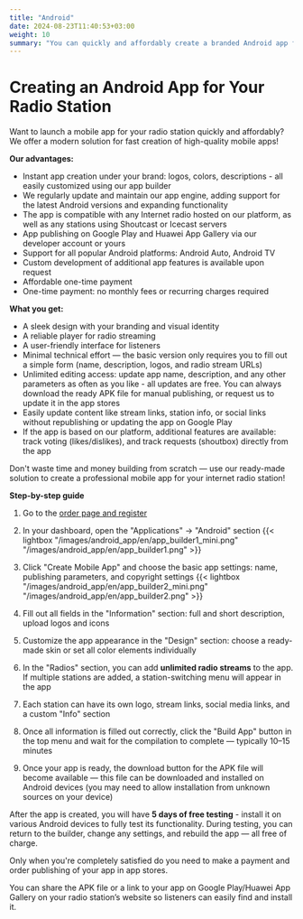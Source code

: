 ```yaml
---
title: "Android"
date: 2024-08-23T11:40:53+03:00
weight: 10
summary: "You can quickly and affordably create a branded Android app for your radio station using our platform, with customizable design, stream integration, and optional publishing to Google Play: no coding required, free updates, and only a one-time payment after testing."
---
```


# Creating an Android App for Your Radio Station
Want to launch a mobile app for your radio station quickly and affordably? We offer a modern solution for fast creation of high-quality mobile apps!

**Our advantages:**
- Instant app creation under your brand: logos, colors, descriptions - all easily customized using our app builder
- We regularly update and maintain our app engine, adding support for the latest Android versions and expanding functionality
- The app is compatible with any Internet radio hosted on our platform, as well as any stations using Shoutcast or Icecast servers
- App publishing on Google Play and Huawei App Gallery via our developer account or yours
- Support for all popular Android platforms: Android Auto, Android TV
- Custom development of additional app features is available upon request
- Affordable one-time payment
- One-time payment: no monthly fees or recurring charges required

**What you get:**
- A sleek design with your branding and visual identity
- A reliable player for radio streaming
- A user-friendly interface for listeners
- Minimal technical effort — the basic version only requires you to fill out a simple form (name, description, logos, and radio stream URLs)
- Unlimited editing access: update app name, description, and any other parameters as often as you like - all updates are free. You can always download the ready APK file for manual publishing, or request us to update it in the app stores
- Easily update content like stream links, station info, or social links without republishing or updating the app on Google Play
- If the app is based on our platform, additional features are available: track voting (likes/dislikes), and track requests (shoutbox) directly from the app

Don't waste time and money building from scratch — use our ready-made solution to create a professional mobile app for your internet radio station!

**Step-by-step guide**
1. Go to the <a href="https://app.streaming.center/login/" target="_blank">order page and register</a>
2. In your dashboard, open the "Applications" -> "Android" section
    {{< lightbox "/images/android_app/en/app_builder1_mini.png" "/images/android_app/en/app_builder1.png" >}}
3. Click "Create Mobile App" and choose the basic app settings: name, publishing parameters, and copyright settings
    {{< lightbox "/images/android_app/en/app_builder2_mini.png" "/images/android_app/en/app_builder2.png" >}}

4. Fill out all fields in the "Information" section: full and short description, upload logos and icons
5. Customize the app appearance in the "Design" section: choose a ready-made skin or set all color elements individually
6. In the "Radios" section, you can add **unlimited radio streams** to the app. If multiple stations are added, a station-switching menu will appear in the app
7. Each station can have its own logo, stream links, social media links, and a custom "Info" section
8. Once all information is filled out correctly, click the "Build App" button in the top menu and wait for the compilation to complete — typically 10–15 minutes
9. Once your app is ready, the download button for the APK file will become available — this file can be downloaded and installed on Android devices (you may need to allow installation from unknown sources on your device)

After the app is created, you will have **5 days of free testing** - install it on various Android devices to fully test its functionality. During testing, you can return to the builder, change any settings, and rebuild the app — all free of charge.

Only when you're completely satisfied do you need to make a payment and order publishing of your app in app stores.

You can share the APK file or a link to your app on Google Play/Huawei App Gallery on your radio station’s website so listeners can easily find and install it.